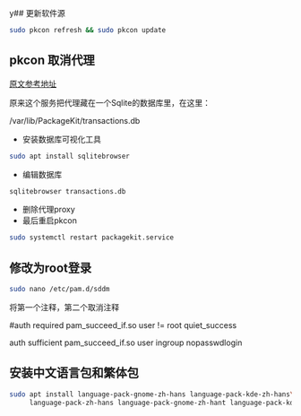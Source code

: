 y## 更新软件源

```bash
sudo pkcon refresh && sudo pkcon update
```
## pkcon 取消代理

[原文参考地址](https://www.jianshu.com/p/4bd3c3be978f)

原来这个服务把代理藏在一个Sqlite的数据库里，在这里：

/var/lib/PackageKit/transactions.db

- 安装数据库可视化工具

```bash
sudo apt install sqlitebrowser
```

- 编辑数据库

```bash
sqlitebrowser transactions.db
```
- 删除代理proxy
- 最后重启pkcon

```bash
sudo systemctl restart packagekit.service
```

## 修改为root登录

```bash
sudo nano /etc/pam.d/sddm
```
将第一个注释，第二个取消注释

#auth    required        pam_succeed_if.so user != root quiet_success

auth    sufficient      pam_succeed_if.so user ingroup nopasswdlogin	

## 安装中文语言包和繁体包

```bash
sudo apt install language-pack-gnome-zh-hans language-pack-kde-zh-hans\
	 language-pack-zh-hans language-pack-gnome-zh-hant language-pack-kde-zh-hant language-pack-zh-hant
```
